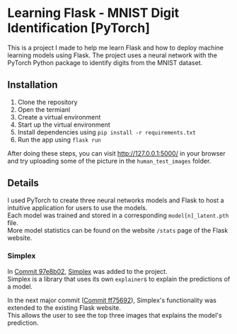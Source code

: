 # Learning Flask - MNIST Digit Identification [PyTorch]
This is a project I made to help me learn Flask and how to deploy machine learning models using Flask. The project uses a neural network with the PyTorch Python package to identify digits from the MNIST dataset.

## Installation
1. Clone the repository
2. Open the termianl
3. Create a virtual environment
4. Start up the virtual environment
5. Install dependencies using `pip install -r requirements.txt`
6. Run the app using `flask run`

After doing these steps, you can visit http://127.0.0.1:5000/ in your browser and try uploading some of the picture in the `human_test_images` folder.

## Details
I used PyTorch to create three neural networks models and Flask to host a intuitive application for users to use the models.<br>
Each model was trained and stored in a corresponding `model[n]_latent.pth` file.<br>
More model statistics can be found on the website `/stats` page of the Flask website.

### Simplex
In [Commit 97e8b02](https://github.com/devsai9/learning-flask/commit/97e8b0210a2d6dbbd4e9db6497545fb1e5c186d7), [Simplex](https://github.com/JonathanCrabbe/Simplex) was added to the project.<br>
Simplex is a library that uses its own `explainer`s to explain the predictions of a model.<br>

In the next major commit ([Commit ff75692](https://github.com/devsai9/learning-flask/commit/ff75692802ce533790e5d56bec7edb8de86ac64f)), Simplex's functionality was extended to the existing Flask website.<br>
This allows the user to see the top three images that explains the model's prediction.